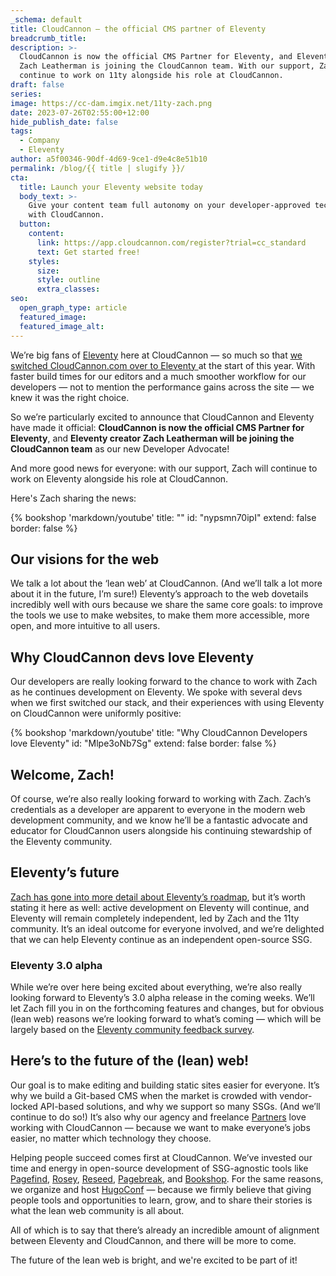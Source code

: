 ```yaml
---
_schema: default
title: CloudCannon — the official CMS partner of Eleventy
breadcrumb_title:
description: >-
  CloudCannon is now the official CMS Partner for Eleventy, and Eleventy creator
  Zach Leatherman is joining the CloudCannon team. With our support, Zach will
  continue to work on 11ty alongside his role at CloudCannon.
draft: false
series:
image: https://cc-dam.imgix.net/11ty-zach.png
date: 2023-07-26T02:55:00+12:00
hide_publish_date: false
tags:
  - Company
  - Eleventy
author: a5f00346-90df-4d69-9ce1-d9e4c8e51b10
permalink: /blog/{{ title | slugify }}/
cta:
  title: Launch your Eleventy website today
  body_text: >-
    Give your content team full autonomy on your developer-approved tech stack
    with CloudCannon.
  button:
    content:
      link: https://app.cloudcannon.com/register?trial=cc_standard
      text: Get started free!
    styles:
      size:
      style: outline
      extra_classes:
seo:
  open_graph_type: article
  featured_image:
  featured_image_alt:
---
```

We’re big fans of <a target="_blank" rel="noopener" href="https://cloudcannon.com/eleventy-cms/">Eleventy</a> here at CloudCannon — so much so that <a target="_blank" rel="noopener" href="https://cloudcannon.com/blog/cloudcannon-com-is-now-built-with-eleventy/">we switched CloudCannon.com over to Eleventy </a>at the start of this year. With faster build times for our editors and a much smoother workflow for our developers — not to mention the performance gains across the site — we knew it was the right choice.

So we’re particularly excited to announce that CloudCannon and Eleventy have made it official: **CloudCannon is now the official CMS Partner for Eleventy**, and **Eleventy creator Zach Leatherman will be joining the CloudCannon team** as our new Developer Advocate!

And more good news for everyone: with our support, Zach will continue to work on Eleventy alongside his role at CloudCannon.

Here's Zach sharing the news:

{% bookshop 'markdown/youtube' title: "" id: "nypsmn70ipI" extend: false border: false %}

## Our visions for the web

We talk a lot about the ‘lean web’ at CloudCannon. (And we’ll talk a lot more about it in the future, I’m sure!) Eleventy’s approach to the web dovetails incredibly well with ours because we share the same core goals: to improve the tools we use to make websites, to make them more accessible, more open, and more intuitive to all users.

## Why CloudCannon devs love Eleventy

Our developers are really looking forward to the chance to work with Zach as he continues development on Eleventy. We spoke with several devs when we first switched our stack, and their experiences with using Eleventy on CloudCannon were uniformly positive:

{% bookshop 'markdown/youtube' title: "Why CloudCannon Developers love Eleventy" id: "Mlpe3oNb7Sg" extend: false border: false %}

## Welcome, Zach!

Of course, we’re also really looking forward to working with Zach. Zach’s credentials as a developer are apparent to everyone in the modern web development community, and we know he’ll be a fantastic advocate and educator for CloudCannon users alongside his continuing stewardship of the Eleventy community.

## Eleventy’s future

<a target="_blank" rel="noopener" href="https://www.11ty.dev/blog/cloudcannon/">Zach has gone into more detail about Eleventy’s roadmap</a>, but it’s worth stating it here as well: active development on Eleventy will continue, and Eleventy will remain completely independent, led by Zach and the 11ty community. It’s an ideal outcome for everyone involved, and we’re delighted that we can help Eleventy continue as an independent open-source SSG.

### Eleventy 3.0 alpha

While we’re over here being excited about everything, we’re also really looking forward to Eleventy’s 3.0 alpha release in the coming weeks. We’ll let Zach fill you in on the forthcoming features and changes, but for obvious (lean web) reasons we’re looking forward to what’s coming — which will be largely based on the <a target="_blank" rel="noopener" href="https://www.11ty.dev/blog/community-survey-results/">Eleventy community feedback survey</a>.

## Here’s to the future of the (lean) web!

Our goal is to make editing and building static sites easier for everyone. It’s why we build a Git-based CMS when the market is crowded with vendor-locked API-based solutions, and why we support so many SSGs. (And we’ll continue to do so!) It’s also why our agency and freelance <a target="_blank" rel="noopener" href="https://cloudcannon.com/partner-program/">Partners</a> love working with CloudCannon — because we want to make everyone’s jobs easier, no matter which technology they choose.

Helping people succeed comes first at CloudCannon. We’ve invested our time and energy in open-source development of SSG-agnostic tools like <a target="_blank" rel="noopener" href="https://pagefind.app/">Pagefind</a>, [Rosey](https://rosey.app/), <a target="_blank" rel="noopener" href="https://reseed.app/">Reseed</a>, <a target="_blank" rel="noopener" href="https://github.com/CloudCannon/pagebreak">Pagebreak</a>, and <a target="_blank" rel="noopener" href="https://github.com/CloudCannon/bookshop">Bookshop</a>. For the same reasons, we organize and host <a target="_blank" rel="noopener" href="https://hugoconf.io">HugoConf</a> — because we firmly believe that giving people tools and opportunities to learn, grow, and to share their stories is what the lean web community is all about.

All of which is to say that there’s already an incredible amount of alignment between Eleventy and CloudCannon, and there will be more to come.

The future of the lean web is bright, and we're excited to be part of it!